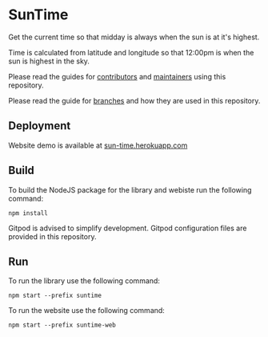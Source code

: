 # SunTime
Get the current time so that midday is always when the sun is at it's highest.

Time is calculated from latitude and longitude so that 12:00pm is when the sun is highest in the sky.

Please read the guides for [contributors](.github/CONTRIBUTOR.md) and [maintainers](.github/MAINTAINER.md) using this repository.

Please read the guide for [branches](.github/BRANCHES.md) and how they are used in this repository.

## Deployment
Website demo is available at [sun-time.herokuapp.com](https://sun-time.herokuapp.com/)

## Build
To build the NodeJS package for the library and webiste run the following command:
```
npm install
```
Gitpod is advised to simplify development. Gitpod configuration files are provided in this repository.

## Run
To run the library use the following command:
```
npm start --prefix suntime
```
To run the website use the following command:
```
npm start --prefix suntime-web
```

